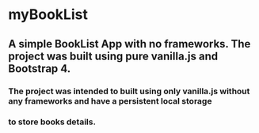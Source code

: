 # myBookList
## A simple BookList App with no frameworks. The project was built using pure vanilla.js and Bootstrap 4.
### The project was intended to built using only vanilla.js without any frameworks and have a persistent local storage
### to store books details.
